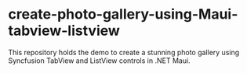 # create-photo-gallery-using-Maui-tabview-listview
This repository holds the demo to create a stunning photo gallery using Syncfusion TabView and ListView controls in .NET Maui.
